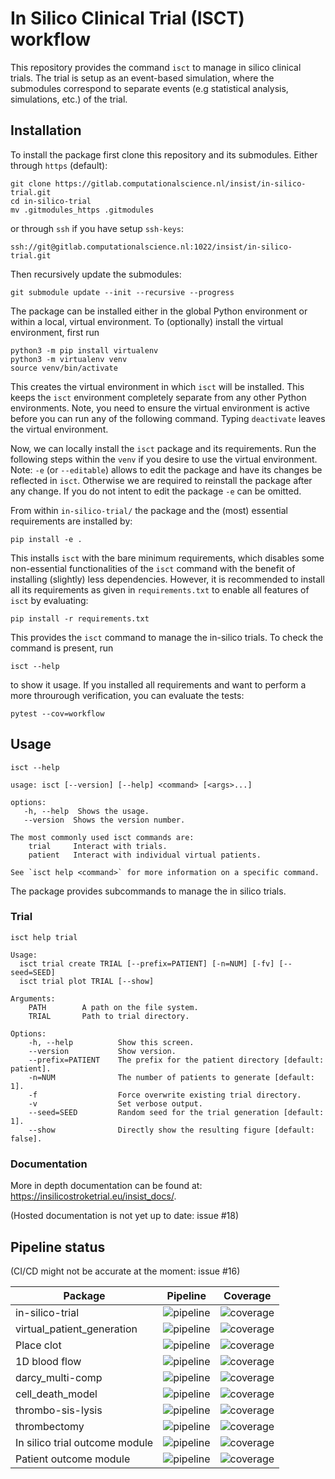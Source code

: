 # In Silico Clinical Trial (ISCT) workflow 
This repository provides the command `isct` to manage in silico clinical trials. 
The trial is setup as an event-based simulation, where the submodules correspond
to separate events (e.g statistical analysis, simulations, etc.) of the trial. 

## Installation 
To install the package first clone this repository and its submodules. Either 
through `https` (default): 
```
git clone https://gitlab.computationalscience.nl/insist/in-silico-trial.git
cd in-silico-trial
mv .gitmodules_https .gitmodules
```
or through `ssh` if you have setup `ssh-keys`: 
```
ssh://git@gitlab.computationalscience.nl:1022/insist/in-silico-trial.git
```
Then recursively update the submodules: 
``` 
git submodule update --init --recursive --progress
```
The package can be installed either in the global Python environment or within
a local, virtual environment. To (optionally) install the virtual environment, 
first run 
```
python3 -m pip install virtualenv
python3 -m virtualenv venv 
source venv/bin/activate 
```
This creates the virtual environment in which `isct` will be installed. This 
keeps the `isct` environment completely separate from any other Python 
environments. Note, you need to ensure the virtual environment is active
before you can run any of the following command. Typing `deactivate` leaves the
virtual environment. 

Now, we can locally install the `isct` package and its requirements. Run the
following steps within the `venv` if you desire to use the virtual environment. 
Note: `-e` (or `--editable`) allows to edit the package and have its changes
be reflected in `isct`. Otherwise we are required to reinstall the package 
after any change. If you do not intent to edit the package `-e` can be omitted. 

From within `in-silico-trial/` the package and the (most) essential requirements
are installed by: 
```
pip install -e . 
```
This installs `isct` with the bare minimum requirements, which disables some
non-essential functionalities of the `isct` command with the benefit of 
installing (slightly) less dependencies. However, it is recommended to install
all its requirements as given in `requirements.txt` to enable all features
of `isct` by evaluating: 
```
pip install -r requirements.txt
```
This provides the `isct` command to manage the in-silico trials. To check the 
command is present, run 
```
isct --help 
```
to show it usage. If you installed all requirements and want to perform a more
throurough verification, you can evaluate the tests: 
```
pytest --cov=workflow 
```


## Usage 
```
isct --help 

usage: isct [--version] [--help] <command> [<args>...]

options:
   -h, --help  Shows the usage.
   --version  Shows the version number.

The most commonly used isct commands are:
    trial     Interact with trials.
    patient   Interact with individual virtual patients.

See `isct help <command>` for more information on a specific command.
```
The package provides subcommands to manage the in silico trials.

### Trial
```
isct help trial 

Usage:
  isct trial create TRIAL [--prefix=PATIENT] [-n=NUM] [-fv] [--seed=SEED]
  isct trial plot TRIAL [--show]

Arguments:
    PATH        A path on the file system.
    TRIAL       Path to trial directory.

Options:
    -h, --help          Show this screen.
    --version           Show version.
    --prefix=PATIENT    The prefix for the patient directory [default: patient].
    -n=NUM              The number of patients to generate [default: 1].
    -f                  Force overwrite existing trial directory.
    -v                  Set verbose output.
    --seed=SEED         Random seed for the trial generation [default: 1].
    --show              Directly show the resulting figure [default: false].
```

### Documentation 
More in depth documentation can be found at: https://insilicostroketrial.eu/insist_docs/. 

(Hosted documentation is not yet up to date: issue #18)

## Pipeline status 
(CI/CD might not be accurate at the moment: issue #16)

Package | Pipeline | Coverage
--- | --- | ---
in-silico-trial | ![pipeline](https://gitlab.computationalscience.nl/insist/in-silico-trial/badges/master/pipeline.svg) | ![coverage](https://gitlab.computationalscience.nl/insist/in-silico-trial/badges/master/coverage.svg)
virtual_patient_generation | ![pipeline](https://gitlab.computationalscience.nl/insist/virtual_patient_generation/badges/master/pipeline.svg) | ![coverage](https://gitlab.computationalscience.nl/insist/virtual_patient_generation/badges/master/coverage.svg)
Place clot | ![pipeline](https://gitlab.computationalscience.nl/insist/place_clot/badges/master/pipeline.svg) | ![coverage](https://gitlab.computationalscience.nl/insist/place_clot/badges/master/coverage.svg)
1D blood flow | ![pipeline](https://gitlab.computationalscience.nl/insist/1d-blood-flow/badges/master/pipeline.svg) | ![coverage](https://gitlab.computationalscience.nl/insist/1d-blood-flow/badges/master/coverage.svg)
darcy_multi-comp | ![pipeline](https://gitlab.computationalscience.nl/insist/darcy_multi-comp/badges/master/pipeline.svg) | ![coverage](https://gitlab.computationalscience.nl/insist/darcy_multi-comp/badges/master/coverage.svg)
cell_death_model | ![pipeline](https://gitlab.computationalscience.nl/insist/cell_death_model/badges/master/pipeline.svg) | ![coverage](https://gitlab.computationalscience.nl/insist/cell_death_model/badges/master/coverage.svg)
thrombo-sis-lysis | ![pipeline](https://gitlab.computationalscience.nl/insist/thrombo-sis-lysis/badges/master/pipeline.svg) | ![coverage](https://gitlab.computationalscience.nl/insist/thrombo-sis-lysis/badges/master/coverage.svg)
thrombectomy | ![pipeline](https://gitlab.computationalscience.nl/insist/thrombectomy_python_rs/badges/master/pipeline.svg) | ![coverage](https://gitlab.computationalscience.nl/insist/thrombectomy_python_rs/badges/master/coverage.svg)
In silico trial outcome module | ![pipeline](https://gitlab.computationalscience.nl/insist/in-silico-trial-outcome/badges/master/pipeline.svg) | ![coverage](https://gitlab.computationalscience.nl/insist/in-silico-trial-outcome/badges/master/coverage.svg)
Patient outcome module | ![pipeline](https://gitlab.computationalscience.nl/insist/patient-outcome-model/badges/master/pipeline.svg) | ![coverage](https://gitlab.computationalscience.nl/insist/patient-outcome-model/badges/master/coverage.svg)
